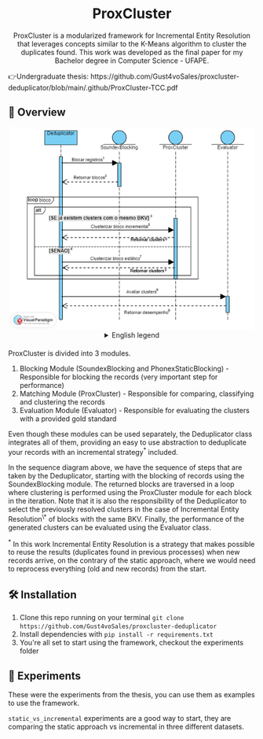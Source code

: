 <h1 align="center">
ProxCluster
</h1>

<p align="center">
ProxCluster is a modularized framework for
Incremental Entity Resolution that leverages concepts similar to the K-Means algorithm to cluster the duplicates found. This work was developed as the final paper for my Bachelor degree in Computer Science - UFAPE.
</p>
👉Undergraduate thesis: https://github.com/Gust4voSales/proxcluster-deduplicator/blob/main/.github/ProxCluster-TCC.pdf

## 🔎 Overview

<div align="center">
<img src=".github/proxcluster-diagram.png" alt="landing" width="500px"> 

<details>
  <summary>English legend</summary>
  <sup><b>1</b>: Block records</sup> <br />
  <sup><b>2</b>: Return blocks</sup> <br />
  <sup><b>3</b>: IF there is any clusters with the same blocking key value (BKV)</sup> <br />
  <sup><b>4</b>: ELSE</sup> <br />
  <sup><b>5</b>: Cluster incremental block</sup> <br />
  <sup><b>6</b>: Return clusters</sup> <br />
  <sup><b>7</b>: Statically cluster the block</sup> <br />
  <sup><b>8</b>: Evaluate clusters</sup> <br />
  <sup><b>9</b>: Return performance</sup> <br />
</details>
</div>

<p style="margin-top: 20px; text-align: justify;">
ProxCluster is divided into 3 modules.

1. Blocking Module (SoundexBlocking and PhonexStaticBlocking) - Responsible for blocking the records (very important step for performance)
2. Matching Module (ProxCluster) - Responsible for comparing, classifying and clustering the records
3. Evaluation Module (Evaluator) - Responsible for evaluating the clusters with a provided gold standard
</p>

<p>
Even though these modules can be used separately, the Deduplicator class integrates all of them, providing an easy to use abstraction to deduplicate your records with an incremental strategy<sup>*</sup> included.
</p>

<p>
In the sequence diagram above, we have the sequence of steps that are taken by the Deduplicator, starting with the blocking of records using the SoundexBlocking module. The returned blocks are traversed in a loop where clustering is performed using the ProxCluster module for each block in the iteration. Note that it is also the responsibility of the Deduplicator to select the previously resolved clusters in the case of Incremental Entity Resolution<sup>\*</sup> of blocks with the same BKV. Finally, the performance of the generated clusters can be evaluated using the Evaluator class.

<sup>\*</sup> In this work Incremental Entity Resolution is a strategy that makes possible to reuse the results (duplicates found in previous processes) when new records arrive, on the contrary of the static approach, where we would need to reprocess everything (old and new records) from the start.

</p>

## 🛠 Installation

1. Clone this repo running on your terminal `git clone https://github.com/Gust4voSales/proxcluster-deduplicator`
2. Install dependencies with `pip install -r requirements.txt`
3. You're all set to start using the framework, checkout the experiments folder

## 🧪 Experiments

These were the experiments from the thesis, you can use them as examples to use the framework.

`static_vs_incremental` experiments are a good way to start, they are comparing the static approach vs incremental in three different datasets.
